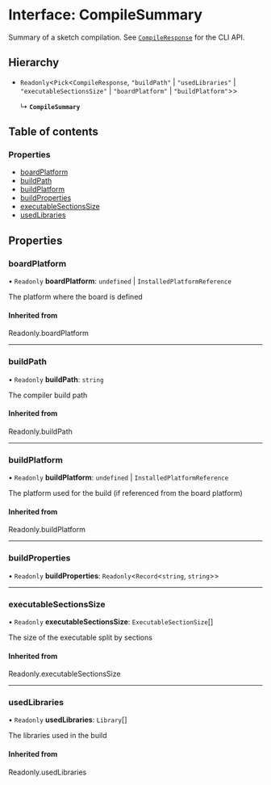 # Interface: CompileSummary

Summary of a sketch compilation. See [`CompileResponse`](https://arduino.github.io/arduino-cli/latest/rpc/commands/#compileresponse) for the CLI API.

## Hierarchy

- `Readonly`\<`Pick`\<`CompileResponse`, `"buildPath"` \| `"usedLibraries"` \| `"executableSectionsSize"` \| `"boardPlatform"` \| `"buildPlatform"`\>\>

  ↳ **`CompileSummary`**

## Table of contents

### Properties

- [boardPlatform](CompileSummary.md#boardplatform)
- [buildPath](CompileSummary.md#buildpath)
- [buildPlatform](CompileSummary.md#buildplatform)
- [buildProperties](CompileSummary.md#buildproperties)
- [executableSectionsSize](CompileSummary.md#executablesectionssize)
- [usedLibraries](CompileSummary.md#usedlibraries)

## Properties

### boardPlatform

• `Readonly` **boardPlatform**: `undefined` \| `InstalledPlatformReference`

The platform where the board is defined

#### Inherited from

Readonly.boardPlatform

---

### buildPath

• `Readonly` **buildPath**: `string`

The compiler build path

#### Inherited from

Readonly.buildPath

---

### buildPlatform

• `Readonly` **buildPlatform**: `undefined` \| `InstalledPlatformReference`

The platform used for the build (if referenced from the board platform)

#### Inherited from

Readonly.buildPlatform

---

### buildProperties

• `Readonly` **buildProperties**: `Readonly`\<`Record`\<`string`, `string`\>\>

---

### executableSectionsSize

• `Readonly` **executableSectionsSize**: `ExecutableSectionSize`[]

The size of the executable split by sections

#### Inherited from

Readonly.executableSectionsSize

---

### usedLibraries

• `Readonly` **usedLibraries**: `Library`[]

The libraries used in the build

#### Inherited from

Readonly.usedLibraries
